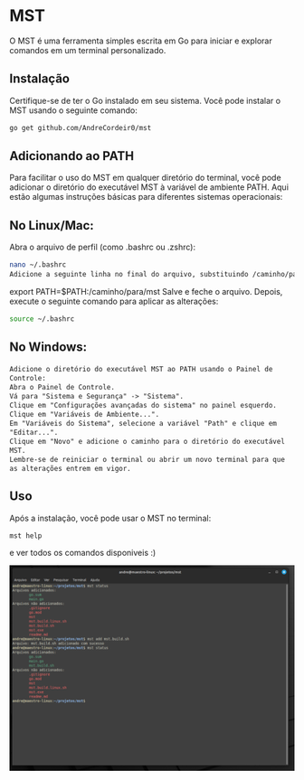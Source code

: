 # MST 

O MST é uma ferramenta simples escrita em Go para iniciar e explorar comandos em um terminal personalizado.

## Instalação

Certifique-se de ter o Go instalado em seu sistema. Você pode instalar o MST usando o seguinte comando:

```bash
go get github.com/AndreCordeir0/mst
```

## Adicionando ao PATH
Para facilitar o uso do MST em qualquer diretório do terminal, você pode adicionar o diretório do executável MST à variável de ambiente PATH. Aqui estão algumas instruções básicas para diferentes sistemas operacionais:

## No Linux/Mac:
Abra o arquivo de perfil (como .bashrc ou .zshrc):

```bash
nano ~/.bashrc
Adicione a seguinte linha no final do arquivo, substituindo /caminho/para/mst pelo caminho real para o diretório do executável MST:
```

export PATH=$PATH:/caminho/para/mst
Salve e feche o arquivo. Depois, execute o seguinte comando para aplicar as alterações:

```bash
source ~/.bashrc
```

## No Windows:
    Adicione o diretório do executável MST ao PATH usando o Painel de Controle:  
    Abra o Painel de Controle.  
    Vá para "Sistema e Segurança" -> "Sistema".  
    Clique em "Configurações avançadas do sistema" no painel esquerdo.  
    Clique em "Variáveis de Ambiente...".  
    Em "Variáveis do Sistema", selecione a variável "Path" e clique em "Editar...".  
    Clique em "Novo" e adicione o caminho para o diretório do executável MST.  
    Lembre-se de reiniciar o terminal ou abrir um novo terminal para que as alterações entrem em vigor.  

## Uso
Após a instalação, você pode usar o MST no terminal:

```bash
mst help
```

e ver todos os comandos disponiveis :)


![Imagem do terminal](image_readme.png)